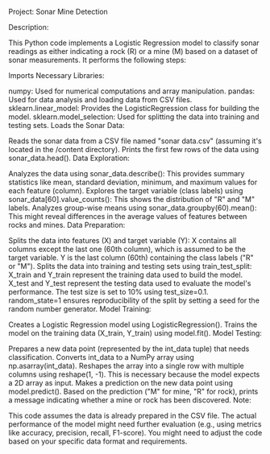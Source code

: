 Project: Sonar Mine Detection

Description:

This Python code implements a Logistic Regression model to classify sonar readings as either indicating a rock (R) or a mine (M) based on a dataset of sonar measurements. It performs the following steps:

Imports Necessary Libraries:

numpy: Used for numerical computations and array manipulation.
pandas: Used for data analysis and loading data from CSV files.
sklearn.linear_model: Provides the LogisticRegression class for building the model.
sklearn.model_selection: Used for splitting the data into training and testing sets.
Loads the Sonar Data:

Reads the sonar data from a CSV file named "sonar data.csv" (assuming it's located in the /content directory).
Prints the first few rows of the data using sonar_data.head().
Data Exploration:

Analyzes the data using sonar_data.describe(): This provides summary statistics like mean, standard deviation, minimum, and maximum values for each feature (column).
Explores the target variable (class labels) using sonar_data[60].value_counts(): This shows the distribution of "R" and "M" labels.
Analyzes group-wise means using sonar_data.groupby(60).mean(): This might reveal differences in the average values of features between rocks and mines.
Data Preparation:

Splits the data into features (X) and target variable (Y):
X contains all columns except the last one (60th column), which is assumed to be the target variable.
Y is the last column (60th) containing the class labels ("R" or "M").
Splits the data into training and testing sets using train_test_split:
X_train and Y_train represent the training data used to build the model.
X_test and Y_test represent the testing data used to evaluate the model's performance.
The test size is set to 10% using test_size=0.1.
random_state=1 ensures reproducibility of the split by setting a seed for the random number generator.
Model Training:

Creates a Logistic Regression model using LogisticRegression().
Trains the model on the training data (X_train, Y_train) using model.fit().
Model Testing:

Prepares a new data point (represented by the int_data tuple) that needs classification.
Converts int_data to a NumPy array using np.asarray(int_data).
Reshapes the array into a single row with multiple columns using reshape(1, -1). This is necessary because the model expects a 2D array as input.
Makes a prediction on the new data point using model.predict().
Based on the prediction ("M" for mine, "R" for rock), prints a message indicating whether a mine or rock has been discovered.
Note:

This code assumes the data is already prepared in the CSV file.
The actual performance of the model might need further evaluation (e.g., using metrics like accuracy, precision, recall, F1-score).
You might need to adjust the code based on your specific data format and requirements.
